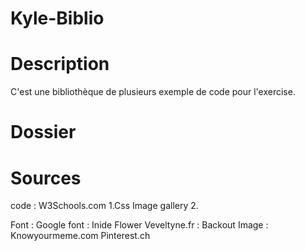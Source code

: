 # Kyle-Biblio


# Description
C'est une bibliothèque de plusieurs exemple de code pour l'exercise.


# Dossier



# Sources

code : W3Schools.com
1.Css Image gallery
2.

Font : Google font : Inide Flower
       Veveltyne.fr : Backout
Image : Knowyourmeme.com
        Pinterest.ch
